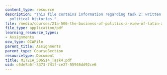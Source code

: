 ```yaml
---
content_type: resource
description: "This file contains information regarding task 2: written report\u2013\
  political histories."
file: /media/courses/21a-506-the-business-of-politics-a-view-of-latin-america-spring-2014/c6de7a6f3373741fce2755946dd92ce6_MIT21A_506S14_Task4.pdf
file_type: application/pdf
learning_resource_types:
- Assignments
ocw_type: OCWFile
parent_title: Assignments
parent_type: CourseSection
resourcetype: Document
title: MIT21A_506S14_Task4.pdf
uid: c6de7a6f-3373-741f-ce27-55946dd92ce6
---
```

